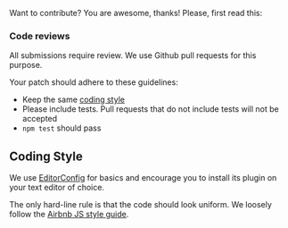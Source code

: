 Want to contribute? You are awesome, thanks! Please, first read this:

### Code reviews
All submissions require review. We use Github pull requests for this purpose.

Your patch should adhere to these guidelines:

* Keep the same [coding style](#coding-style)
* Please include tests. Pull requests that do not include tests will not be accepted
* `npm test` should pass

## Coding Style

We use [EditorConfig](http://editorconfig.org/) for basics and encourage you
to install its plugin on your text editor of choice.

The only hard-line rule is that the code should look uniform. We loosely follow
the [Airbnb JS style guide](https://github.com/airbnb/javascript).